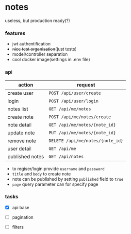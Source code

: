 # notes
useless, but production ready(?)

### features
* jwt authentification
* ~~nice test organisation~~(just tests)
* model/controller separation
* cool docker image(settings in .env file)

### api
action      | request
----------- | ---------------
create user		| `POST /api/user/create`
login	    	| `POST /api/user/login`
notes list  	| `GET /api/me/notes`
create note 	| `POST /api/me/notes/create`
note detail 	| `GET /api/me/notes/{note_id}`
update note 	| `PUT /api/me/notes/{note_id}`
remove note 	| `DELETE /api/me/notes/{note_id}`
user detail 	| `GET /api/me`
published notes | `GET /api/notes`

* to regiser/login provide `username` and `password`
* `title` and `body` to create note
* note can be published by setting `published` field to `true`
* `page` query parameter can for specify page

### tasks
* [x] api base
* [ ] pagination
* [ ] filters

